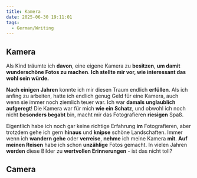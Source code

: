 ```yaml
---
title: Kamera
date: 2025-06-30 19:11:01
tags:
  - German/Writing
---
```


## Kamera

Als Kind träumte ich **davon**, eine eigene Kamera zu **besitzen**, **um damit wunderschöne Fotos zu machen**. **Ich stellte mir vor, wie interessant das wohl sein würde.**

**Nach einigen Jahren** konnte ich mir diesen Traum endlich **erfüllen**. Als ich anfing zu arbeiten, hatte ich endlich genug Geld für eine Kamera, auch wenn sie immer noch ziemlich teuer war. Ich war **damals unglaublich aufgeregt**! Die Kamera war für mich **wie ein Schatz**, und obwohl ich noch nicht **besonders begabt** bin, macht mir das Fotografieren **riesigen** Spaß.

Eigentlich habe ich noch gar keine richtige Erfahrung **im** Fotografieren, aber trotzdem gehe ich gern **hinaus** und **knipse** schöne Landschaften. Immer wenn ich **wandern gehe** oder **verreise**, **nehme** ich meine Kamera **mit**. **Auf meinen Reisen** habe ich schon **unzählige** Fotos gemacht. In vielen Jahren **werden** diese Bilder zu **wertvollen Erinnerungen** - ist das nicht toll?

## Camera